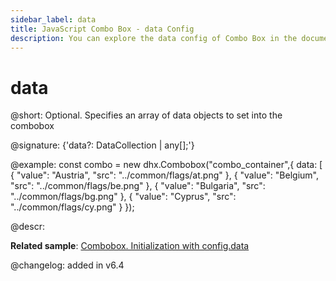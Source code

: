 ```yaml
---
sidebar_label: data
title: JavaScript Combo Box - data Config 
description: You can explore the data config of Combo Box in the documentation of the DHTMLX JavaScript UI library. Browse developer guides and API reference, try out code examples and live demos, and download a free 30-day evaluation version of DHTMLX Suite.
---
```


# data

@short: Optional. Specifies an array of data objects to set into the combobox

@signature: {'data?: DataCollection<any> | any[];'}

@example:
const combo = new dhx.Combobox("combo_container",{
    data: [
		{
			"value": "Austria",
			"src": "../common/flags/at.png"
		},
		{
			"value": "Belgium",
			"src": "../common/flags/be.png"
		},
		{
			"value": "Bulgaria",
			"src": "../common/flags/bg.png"
		},
		{
			"value": "Cyprus",
			"src": "../common/flags/cy.png"
		}
});

@descr: 

**Related sample**: [Combobox. Initialization with config.data](https://snippet.dhtmlx.com/8bsb9dji)

@changelog: added in v6.4

[comment]: # (@related: combobox/how_to_start.md#initialize-combobox)
